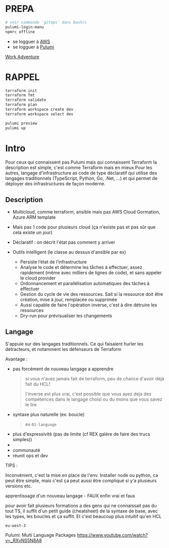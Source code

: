 # PREPA

```bash
# voir commande `gitops` dans bashrc
pulumi-login-manu
npmrc offline
```

- se logguer à [AWS](aws.amazon.com)
- se logguer à [Pulumi](app.pulumi.com)

[Work Adventure](https://play.workadventu.re/register/a043e32f-8537-4308-aa47-ce05ad34321b)

# RAPPEL

```bash
terraform init
terraform fmt
terraform validate
terraform plan
terraform workspace create dev
terraform workspace select dev

pulumi preview
pulumi up
```

# Intro

Pour ceux qui connaissent pas Pulumi mais qui connaissent Terraform la description est simple, c'est comme Terraform mais en mieux
Pour les autres, langage d'infrastructure as code de type déclaratif qui utilise des langages traditionnels (TypeScript, Python, Go, .Net, ...)
et qui permet de déployer des infrastructures de façon moderne.

## Description

- Multicloud, comme terraform, ansible mais pas AWS Cloud Gormation, Azure ARM template
- Mais pas 1 code pour plusieurs cloud (ça n'existe pas et pas sûr que cela existe un jour)

- Déclaratif : on décrit l'état pas comment y arriver
- Outils intelligent (le classe au dessus d'ansible par ex)
  - Persiste l’état de l’infrastructure
  - Analyse le code et détermine les tåches à effectuer, assez rapidement (même avec milliers de lignes de code), et sans appeler le cloud provider
  - Ordonnancement et parallélisation automatiques des tâches à effectuer
  - Gestion du cycle de vie des ressources. Sait si la ressource doit être création, mise à jour, remplacée ou supprimée
  - Aussi capable de faire l'opération inverse, c'est à dire détruire les ressources
  - Dry-run pour prévisualiser les changements

## Langage

S'appuie sur des langages traditionnels.
Ce qui faisaient hurler les détracteurs, et notamment les défenseurs de Terraform

Avantage :

- pas forcément de nouveau langage a apprendre
  > si vous n'avez jamais fait de terraform, peu de chance d'avoir déjà fait du HCL!
  > 
  > l'inverse est plus vrai, c'est possible que vous ayez deja des compétences dans le langage choisi ou du moins que vous savez le lire
- syntaxe plus naturelle (ex: boucle)
  > ex `01-language`
- plus d'expressivité (pas de limite (cf REX galère de faire des trucs simples))
- 
- communauté
- réunit ops et dev

TIPS :

Inconvénient, c'est la mise en place de l'env. Installer node ou python, ca peut être simple, mais c'est ça peut aussi être compliqué si y'a plusieurs versions etc.

apprentissage d'un nouveau langage - FAUX enfin vrai et faux

 pour avoir fait plusieurs formations a des gens qui ne connaissait pas du tout TS, il suffit d'un petit guide (cheatsheet) de la syntaxe de base, avec les types, les boucles et ça suffit. Et c'est beaucoup plus intuitif qu'en HCL

```
eu-west-3
```

Pulumi: Multi Language Packages
https://www.youtube.com/watch?v=_RXvNS5N8A8
